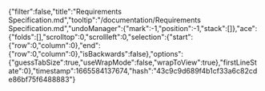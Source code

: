 {"filter":false,"title":"Requirements Specification.md","tooltip":"/documentation/Requirements Specification.md","undoManager":{"mark":-1,"position":-1,"stack":[]},"ace":{"folds":[],"scrolltop":0,"scrollleft":0,"selection":{"start":{"row":0,"column":0},"end":{"row":0,"column":0},"isBackwards":false},"options":{"guessTabSize":true,"useWrapMode":false,"wrapToView":true},"firstLineState":0},"timestamp":1665584137674,"hash":"43c9c9d689f4b1cf33a6c82cde86bf75f6488883"}